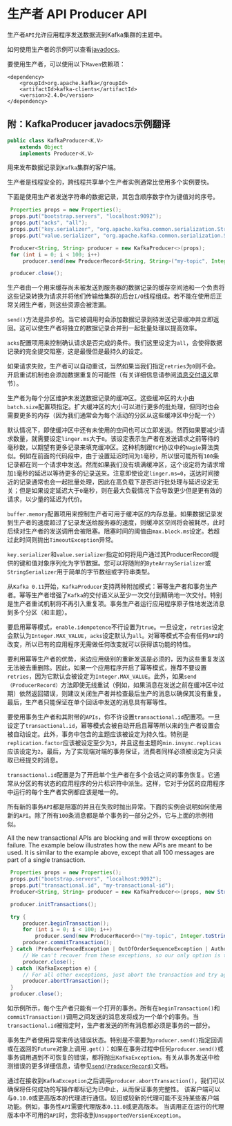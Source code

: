 # 生产者 API Producer API

生产者`API`允许应用程序发送数据流到Kafka集群的主题中。

如何使用生产者的示例可以查看[javadocs](http://kafka.apache.org/24/javadoc/index.html?org/apache/kafka/clients/producer/KafkaProducer.html)。

要使用生产者，可以使用以下`Maven`依赖项：

```markup
<dependency>
    <groupId>org.apache.kafka</groupId>
    <artifactId>kafka-clients</artifactId>
    <version>2.4.0</version>
</dependency>
```

## 附：KafkaProducer javadocs示例翻译 <a id="kafkaproducer-javadocs"></a>

```java
public class KafkaProducer<K,V>
    extends Object
    implements Producer<K,V>
```

用来发布数据记录到`Kafka`集群的客户端。

生产者是线程安全的，跨线程共享单个生产者实例通常比使用多个实例要快。

下面是使用生产者发送字符串的数据记录，其包含顺序数字作为键值对的序号。

```java
 Properties props = new Properties();
 props.put("bootstrap.servers", "localhost:9092");
 props.put("acks", "all");
 props.put("key.serializer", "org.apache.kafka.common.serialization.StringSerializer");
 props.put("value.serializer", "org.apache.kafka.common.serialization.StringSerializer");

 Producer<String, String> producer = new KafkaProducer<>(props);
 for (int i = 0; i < 100; i++)
     producer.send(new ProducerRecord<String, String>("my-topic", Integer.toString(i), Integer.toString(i)));

 producer.close();
```

生产者由一个用来缓存尚未被发送到服务器的数据记录的缓存空间池和一个负责将这些记录转换为请求并将他们传输给集群的后台`I/O`线程组成。若不能在使用后正常关闭生产者，则这些资源会被泄漏。

`send()`方法是异步的。当它被调用时会添加数据记录到待发送记录缓冲并立即返回。这可以使生产者将独立的数据记录合并到一起批量处理以提高效率。

`acks`配置项用来控制确认请求是否完成的条件。我们这里设定为`all`，会使得数据记录的完全提交阻塞，这是最慢但是最持久的设定。

如果请求失败，生产者可以自动重试，当然如果当我们指定`retries`为`0`则不会。开启重试机制也会添加数据重复的可能性（有关详细信息请参阅[消息交付语义](../design/message-delivery-semantics.md)章节）。

生产者为每个分区维护未发送数据记录的缓冲区。这些缓冲区的大小由`batch.size`配置项指定。扩大缓冲区的大小可以进行更多的批处理，但同时也会需要更多的内存（因为我们通常会为每个活动的分区从这些缓冲区中分配一个）

默认情况下，即使缓冲区中还有未使用的空间也可以立即发送。然而如果要减少请求数量，就需要设定`linger.ms`大于`0`。该设定表示生产者在发送请求之前等待的毫秒数，以期望有更多记录来填充缓冲区。这种机制跟`TCP`协议中的`Nagie`算法类似。例如在前面的代码段中，由于设置延迟时间为`1`毫秒，所以很可能所有`100`条记录都在同一个请求中发送。然而如果我们没有填满缓冲区，这个设定将为请求增加`1`毫秒的延迟以等待更多的记录送来。注意即使设定`linger.ms=0`，送达时间接近的记录通常也会一起批量处理，因此在高负载下是否进行批处理与延迟设定无关；但是如果设定延迟大于`0`毫秒，则在最大负载情况下会导致更少但是更有效的请求，以少量的延迟为代价。

`buffer.memory`配置项用来控制生产者可用于缓冲区的内存总量。如果数据记录发到生产者的速度超过了记录发送给服务器的速度，则缓冲区空间将会被耗尽，此时后续对生产者的发送调用会被阻塞。阻塞时间的阈值由`max.block.ms`设定。若超过此时间则抛出`TimeoutException`异常。

`key.serializer`和`value.serializer`指定如何将用户通过其ProducerRecord提供的键和值对象序列化为字节数据。您可以将随附的`ByteArraySerializer`或`StringSerializer`用于简单的字节数组或字符串类型。

从`Kafka 0.11`开始，`KafkaProducer`支持两种附加模式：幂等生产者和事务生产者。幂等生产者增强了`Kafka`的交付语义从至少一次交付到精确地一次交付。特别是生产者重试机制将不再引入重复项。事务生产者运行应用程序原子性地发送消息到多个分区（和主题）。

要启用幂等模式，`enable.idempotence`不行设置为`true`。一旦设定，`retries`设定会默认为`Integer.MAX_VALUE`，`acks`设定默认为`all`。对幂等模式不会有任何`API`的改变，所以已有的应用程序无需做任何改变就可以获得该功能的特性。

要利用幂等生产者的优势，米边应用级别的重新发送是必须的，因为这些重复发送无法被去重删除。因此，如果一个应用程序开启了幂等模式，推荐不要设置`retries`，因为它默认会被设定为`Integer.MAX_VALUE`。此外，如果`send（ProducerRecord）`方法即使无线重试（例如，如果消息在发送之前在缓冲区中过期）依然返回错误，则建议关闭生产者并检查最后生产的消息以确保其没有重复。最后，生产者只能保证在单个回话中发送的消息具有幂等性。

要使用事务生产者和其附带的`APIs`，你不许设置`transactional.id`配置项。一旦设定了`transactional.id`，幂等模式会被自动开启且幂等所以来的生产者设置会被自动设定。此外，事务中包含的主题应该被设定为持久性。特别是`replication.factor`应该被设定至少为`3`，并且这些主题的`min.insync.replicas`应该设定为`2`。最后，为了实现端对端的事务保证，消费者同样必须被设定为只读取已经提交的消息。

`transactional.id`配置是为了开启单个生产者在多个会话之间的事务恢复。它通常从分区的有状态的应用程序的分片标识符中派生。这样，它对于分区的应用程序中运行的每个生产者实例都应该是唯一的。

所有新的事务`API`都是阻塞的并且在失败时抛出异常。下面的实例会说明如何使用新的`API`。除了所有`100`条消息都是单个事务的一部分之外，它与上面的示例相似。

All the new transactional APIs are blocking and will throw exceptions on failure. The example below illustrates how the new APIs are meant to be used. It is similar to the example above, except that all 100 messages are part of a single transaction.

```java
 Properties props = new Properties();
 props.put("bootstrap.servers", "localhost:9092");
 props.put("transactional.id", "my-transactional-id");
 Producer<String, String> producer = new KafkaProducer<>(props, new StringSerializer(), new StringSerializer());

 producer.initTransactions();

 try {
     producer.beginTransaction();
     for (int i = 0; i < 100; i++)
         producer.send(new ProducerRecord<>("my-topic", Integer.toString(i), Integer.toString(i)));
     producer.commitTransaction();
 } catch (ProducerFencedException | OutOfOrderSequenceException | AuthorizationException e) {
     // We can't recover from these exceptions, so our only option is to close the producer and exit.
     producer.close();
 } catch (KafkaException e) {
     // For all other exceptions, just abort the transaction and try again.
     producer.abortTransaction();
 }
 producer.close();
```

如示例所示，每个生产者只能有一个打开的事务。所有在`beginTransaction()`和`commitTransaction()`调用之间发送的消息发将成为一个单个的事务。当`transactional.id`被指定时，生产者发送的所有消息都必须是事务的一部分。

事务生产者使用异常来传达错误状态。特别是不需要为`producer.send()`指定回调或在返回的`Future`对象上调用`.get()`：如果在事务过程中任何`producer.send()`或事务调用遇到不可恢复的错误，都将抛出`KafkaException`。有关从事务发送中检测错误的更多详细信息，请参见[`send(ProducerRecord)`](http://kafka.apache.org/24/javadoc/org/apache/kafka/clients/producer/KafkaProducer.html#send-org.apache.kafka.clients.producer.ProducerRecord-)文档。

通过在接收到`KafkaException`之后调用`producer.abortTransaction()`，我们可以确保将任何成功的写操作都标记为已中止，从而保证事务完整性。 该客户端可以与`0.10.0`或更高版本的代理进行通信。较旧或较新的代理可能不支持某些客户端功能。例如，事务性`API`需要代理版本`0.11.0`或更高版本。 当调用正在运行的代理版本中不可用的`API`时，您将收到`UnsupportedVersionException`。

